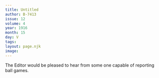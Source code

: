 ```yaml
---
title: Untitled
author: B-7413
issue: 12
volume: 4
year: 1916
month: 15
day: V
tags:
layout: page.njk
image:
---
```

The Editor would be pleased to hear from some one capable of reporting ball games.

